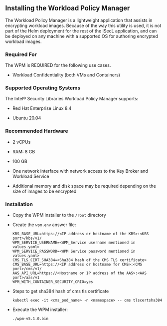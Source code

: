 ## Installing the Workload Policy Manager

The Workload Policy Manager is a lightweight application that assists in encrypting workload images.  Because of the way this utility is used, it is not part of the Helm deployment for the rest of the ISecL application, and can be deployed on any machine with a supported OS for authoring encrypted workload images.  

### Required For

The WPM is REQUIRED for the following use cases.

-   Workload Confidentiality (both VMs and Containers)

### Supported Operating Systems

The Intel® Security Libraries Workload Policy Manager supports:

* Red Hat Enterprise Linux 8.4

* Ubuntu 20.04

### Recommended Hardware

-   2 vCPUs

-   RAM: 8 GB

-   100 GB

-   One network interface with network access to the Key Broker and
    Workload Service

-   Additional memory and disk space may be required depending on the
    size of images to be encrypted

### Installation

* Copy the WPM installer to the `/root` directory

* Create the `wpm.env` answer file:

   ```shell
   KBS_BASE_URL=https://<IP address or hostname of the KBS>:<KBS port>/kbs/v1/
   WPM_SERVICE_USERNAME=<WPM_Service username mentioned in values.yaml>
   WPM_SERVICE_PASSWORD=<WPM Service password mentioned in values.yaml>
   CMS_TLS_CERT_SHA384=<Sha384 hash of the CMS TLS certificate>
   CMS_BASE_URL=https://<IP address or hostname for CMS>:<CMS port>/cms/v1/
   AAS_API_URL=https://<Hostname or IP address of the AAS>:<AAS port>/aas/v1
   WPM_WITH_CONTAINER_SECURITY_CRIO=yes
   ```

* Steps to get sha384 hash of cms tls certificate

   ```shell
   kubectl exec -it <cms_pod_name> -n <namespace> -- cms tlscertsha384
   ```
   
* Execute the WPM installer:

   ```shell
   ./wpm-v5.1.0.bin
   ```